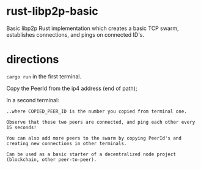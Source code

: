 # rust-libp2p-basic
Basic libp2p Rust implementation which creates a basic TCP swarm, establishes connections, and pings on connected ID's.

# directions 
```cargo run``` in the first terminal.

Copy the PeerId from the ip4 address (end of path);

In a second terminal:
```cargo run -- /ip4/127.0.0.1/tcp/<COPIED_PEER_ID>
..where COPIED_PEER_ID is the number you copied from terminal one.

Observe that these two peers are connected, and ping each other every 15 seconds!

You can also add more peers to the swarm by copying PeerId's and creating new connections in other terminals.

Can be used as a basic starter of a decentralized node project (blockchain, other peer-to-peer).
